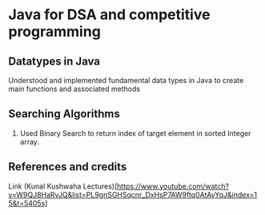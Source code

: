 # Java for DSA and competitive programming

## Datatypes in Java

Understood and implemented fundamental data types in Java to create main functions and associated methods

## Searching Algorithms

1. Used Binary Search to return index of target element in sorted Integer array.

## References and credits
Link (Kunal Kushwaha Lectures)[https://www.youtube.com/watch?v=W9QJ8HaRvJQ&list=PL9gnSGHSqcnr_DxHsP7AW9ftq0AtAyYqJ&index=15&t=5405s]
